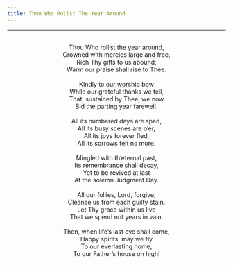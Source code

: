 ```yaml
---
title: Thou Who Rollst The Year Around
---
```


---
<center>
<br/>
Thou Who roll’st the year around,<br/>
Crowned with mercies large and free,<br/>
Rich Thy gifts to us abound;<br/>
Warm our praise shall rise to Thee.<br/>
<br/>
Kindly to our worship bow<br/>
While our grateful thanks we tell,<br/>
That, sustained by Thee, we now<br/>
Bid the parting year farewell.<br/>
<br/>
All its numbered days are sped,<br/>
All its busy scenes are o’er,<br/>
All its joys forever fled,<br/>
All its sorrows felt no more.<br/>
<br/>
Mingled with th’eternal past,<br/>
Its remembrance shall decay,<br/>
Yet to be revived at last<br/>
At the solemn Judgment Day.<br/>
<br/>
All our follies, Lord, forgive;<br/>
Cleanse us from each guilty stain.<br/>
Let Thy grace within us live<br/>
That we spend not years in vain.<br/>
<br/>
Then, when life’s last eve shall come,<br/>
Happy spirits, may we fly<br/>
To our everlasting home,<br/>
To our Father’s house on high!<br/>

</center>
